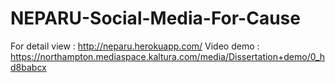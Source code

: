 # NEPARU-Social-Media-For-Cause
For detail view : http://neparu.herokuapp.com/
Video demo : https://northampton.mediaspace.kaltura.com/media/Dissertation+demo/0_hd8babcx
